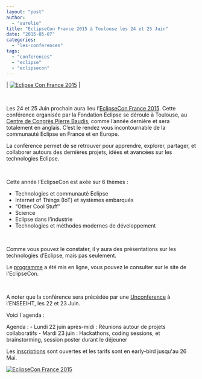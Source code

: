 ```yaml
---
layout: "post"
author: 
  - "aurelie"
title: "EclipseCon France 2015 à Toulouse les 24 et 25 Juin"
date: "2015-05-07"
categories: 
  - "les-conferences"
tags: 
  - "conferences"
  - "eclipse"
  - "eclipsecon"
---
```


| [![Eclipse Con France 2015](/assets/2015/05/2015-05-07-eclipse-con-france-2015-a-toulouse-les-24-et-25-juin/logo.png)](/assets/2015/05/2015-05-07-eclipse-con-france-2015-a-toulouse-les-24-et-25-juin/logo.png) |

 

Les 24 et 25 Juin prochain aura lieu l’[EclipseCon France 2015](https://www.eclipsecon.org/france2015/). Cette conférence organisée par la Fondation Eclipse se déroule à Toulouse, au [Centre de Congrès Pierre Baudis](https://www.google.fr/search?client=ubuntu&channel=fs&q=google+maps+centre+cong%C3%A8s+toulouse&ie=utf-8&oe=utf-8&gfe_rd=cr&ei=rNlIVd2SB6mr8weRs4HwAQ#channel=fs&q=Centre+de+Congr%C3%A8s+Toulouse&stick=H4sIAAAAAAAAAGOovnz8BQMDwxQONikRQwNLS1MLIwtLCwNDEwtDS2NTCzMlrKJefMmpeSVFqQrJ-XnpRanFQRwh-aU5-aXFqVHK6fn56TmpCrmJBcUKqKoUSqCKDjGqGFQYGiWmJiWZpaUmm5uaGqWlWRlUmBiYpZlZJhulmRgaGhgbyF4QqO1IVWrOSY5JLP6v-XGqRMVxAJlvmGexAAAA&rlst=n), comme l’année dernière et sera totalement en anglais. C’est le rendez vous incontournable de la communauté Eclipse en France et en Europe.

La conférence permet de se retrouver pour apprendre, explorer, partager, et collaborer autours des dernières projets, idées et avancées sur les technologies Eclipse.

 

Cette année l’EclipseCon est axée sur 6 thèmes :

- Technologies et communauté Eclipse
- Internet of Things (IoT) et systèmes embarqués
- “Other Cool Stuff”
- Science
- Eclipse dans l’industrie
- Technologies et méthodes modernes de développement

 

Comme vous pouvez le constater, il y aura des présentations sur les technologies d’Eclipse, mais pas seulement.

Le [programme](https://www.eclipsecon.org/france2015/conference/schedule/session/2015-06-24) a été mis en ligne, vous pouvez le consulter sur le site de l'EclipseCon.

 

A noter que la conférence sera précédée par une [Unconference](https://www.eclipsecon.org/france2015/unconference) à l’ENSEEIHT, les 22 et 23 Juin.

Voici l'agenda :

Agenda : - Lundi 22 juin après-midi : Réunions autour de projets collaboratifs - Mardi 23 juin : Hackathons, coding sessions, et brainstorming, session poster durant le déjeuner

Les [inscriptions](https://www.eclipsecon.org/france2015/registration) sont ouvertes et les tarifs sont en early-bird jusqu'au 26 Mai.

[![EclipseCon France 2015](/assets/2015/05/2015-05-07-eclipse-con-france-2015-a-toulouse-les-24-et-25-juin/eclipsecon-100x100-roundgoing.png)](http://www.eclipsecon.org/france2015)
